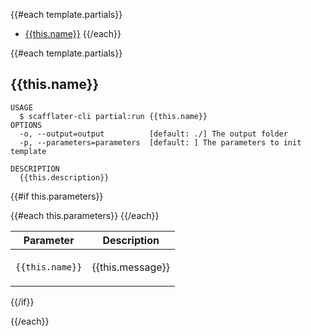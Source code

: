 [comment]: # (@scf-config  { "lineCommentTemplate": "<!-- {{comment}} -->" })

<!-- @scf-region partials-menu -->
<!-- @scf-config { "appendStrategy": "replace" } -->

{{#each template.partials}}
  * [{{this.name}}](#{{this.name}})
{{/each}}

<!-- @end-scf-region -->


<!-- @scf-region partials -->
<!-- @scf-config { "appendStrategy": "replace" } -->

{{#each template.partials}}

## {{this.name}}

```
USAGE
  $ scafflater-cli partial:run {{this.name}}
OPTIONS
  -o, --output=output          [default: ./] The output folder
  -p, --parameters=parameters  [default: ] The parameters to init template

DESCRIPTION
  {{this.description}}
```

{{#if this.parameters}}
<div class="mobile-side-scroller">
<table>
  <thead>
    <tr>
      <th>Parameter</th>
      <th>Description</th>
    </tr>
  </thead>
  <tbody>
    {{#each this.parameters}}
    <tr>
      <td>
        <p><code>{{this.name}}</code></p>
      </td>
      <td>
        <p>{{this.message}}</p>
      </td>
    </tr>
  {{/each}}
  </tbody>
</table>
</div>
{{/if}}

{{/each}}


<!-- @end-scf-region -->